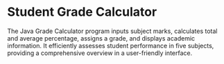 # Student Grade Calculator
The Java Grade Calculator program inputs subject marks, calculates total and average percentage, assigns a grade, and displays academic information. It efficiently assesses student performance in five subjects, providing a comprehensive overview in a user-friendly interface.
